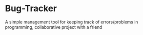 # Bug-Tracker
A simple management tool for keeping track of errors/problems in programming, collaborative project with a friend
